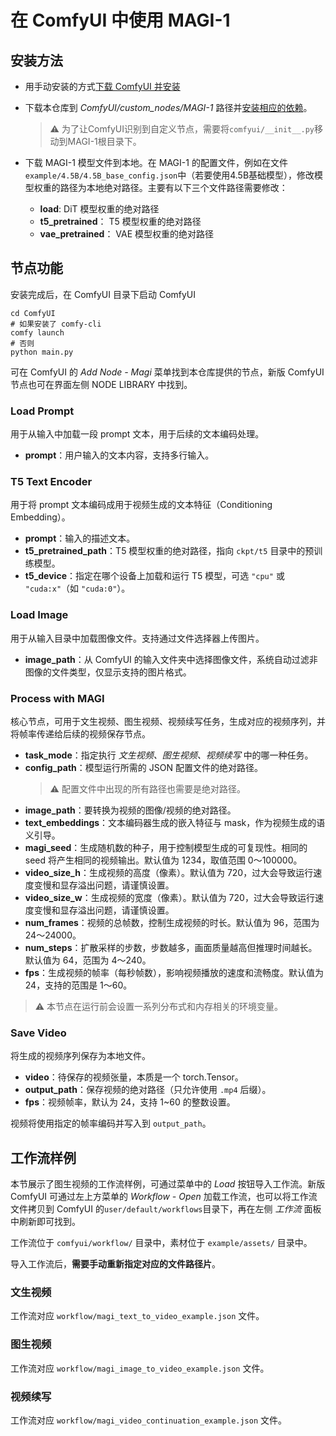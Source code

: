 # 在 ComfyUI 中使用 MAGI-1

## 安装方法

- 用手动安装的方式[下载 ComfyUI 并安装](https://github.com/comfyanonymous/ComfyUI?tab=readme-ov-file#manual-install-windows-linux)

- 下载本仓库到 *ComfyUI/custom_nodes/MAGI-1* 路径并[安装相应的依赖](https://github.com/SandAI-org/MAGI-1?tab=readme-ov-file#environment-preparation)。

    > ⚠️ 为了让ComfyUI识别到自定义节点，需要将`comfyui/__init__.py`移动到MAGI-1根目录下。

- 下载 MAGI-1 模型文件到本地。在 MAGI-1 的配置文件，例如在文件`example/4.5B/4.5B_base_config.json`中（若要使用4.5B基础模型），修改模型权重的路径为本地绝对路径。主要有以下三个文件路径需要修改：
    * **load**: DiT 模型权重的绝对路径
    * **t5_pretrained**： T5 模型权重的绝对路径
    * **vae_pretrained**： VAE 模型权重的绝对路径

## 节点功能

安装完成后，在 ComfyUI 目录下启动 ComfyUI

```shell
cd ComfyUI
# 如果安装了 comfy-cli
comfy launch
# 否则
python main.py
```
可在 ComfyUI 的 *Add Node - Magi* 菜单找到本仓库提供的节点，新版 ComfyUI 节点也可在界面左侧 NODE LIBRARY 中找到。

### Load Prompt

用于从输入中加载一段 prompt 文本，用于后续的文本编码处理。

* **prompt**：用户输入的文本内容，支持多行输入。

### T5 Text Encoder

用于将 prompt 文本编码成用于视频生成的文本特征（Conditioning Embedding）。

* **prompt**：输入的描述文本。
* **t5\_pretrained\_path**：T5 模型权重的绝对路径，指向 `ckpt/t5` 目录中的预训练模型。
* **t5\_device**：指定在哪个设备上加载和运行 T5 模型，可选 `"cpu"` 或 `"cuda:x"`（如 `"cuda:0"`）。

### Load Image

用于从输入目录中加载图像文件。支持通过文件选择器上传图片。

* **image\_path**：从 ComfyUI 的输入文件夹中选择图像文件，系统自动过滤非图像的文件类型，仅显示支持的图片格式。


### Process with MAGI

核心节点，可用于文生视频、图生视频、视频续写任务，生成对应的视频序列，并将帧率传递给后续的视频保存节点。

* **task\_mode**：指定执行 *文生视频、图生视频、视频续写* 中的哪一种任务。
* **config\_path**：模型运行所需的 JSON 配置文件的绝对路径。
    > ⚠️ 配置文件中出现的所有路径也需要是绝对路径。
* **image\_path**：要转换为视频的图像/视频的绝对路径。
* **text\_embeddings**：文本编码器生成的嵌入特征与 mask，作为视频生成的语义引导。
* **magi\_seed**：生成随机数的种子，用于控制模型生成的可复现性。相同的 seed 将产生相同的视频输出。默认值为 1234，取值范围 0～100000。
* **video\_size\_h**：生成视频的高度（像素）。默认值为 720，过大会导致运行速度变慢和显存溢出问题，请谨慎设置。
* **video\_size\_w**：生成视频的宽度（像素）。默认值为 720，过大会导致运行速度变慢和显存溢出问题，请谨慎设置。
* **num\_frames**：视频的总帧数，控制生成视频的时长。默认值为 96，范围为 24～24000。
* **num\_steps**：扩散采样的步数，步数越多，画面质量越高但推理时间越长。默认值为 64，范围为 4～240。
* **fps**：生成视频的帧率（每秒帧数），影响视频播放的速度和流畅度。默认值为 24，支持的范围是 1～60。

> ⚠️ 本节点在运行前会设置一系列分布式和内存相关的环境变量。


### Save Video

将生成的视频序列保存为本地文件。

* **video**：待保存的视频张量，本质是一个 torch.Tensor。
* **output\_path**：保存视频的绝对路径（只允许使用 `.mp4` 后缀）。
* **fps**：视频帧率，默认为 24，支持 1\~60 的整数设置。

视频将使用指定的帧率编码并写入到 `output_path`。


## 工作流样例

本节展示了图生视频的工作流样例，可通过菜单中的 *Load* 按钮导入工作流。新版 ComfyUI 可通过左上方菜单的 *Workflow - Open* 加载工作流，也可以将工作流文件拷贝到 ComfyUI 的`user/default/workflows`目录下，再在左侧 *工作流* 面板中刷新即可找到。

工作流位于 `comfyui/workflow/` 目录中，素材位于 `example/assets/` 目录中。

导入工作流后，**需要手动重新指定对应的文件路径片**。

### 文生视频

工作流对应 `workflow/magi_text_to_video_example.json` 文件。

### 图生视频

工作流对应 `workflow/magi_image_to_video_example.json` 文件。

### 视频续写

工作流对应 `workflow/magi_video_continuation_example.json` 文件。
